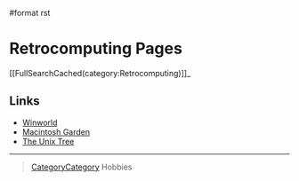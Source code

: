 \#format rst

Retrocomputing Pages
====================

[[FullSearchCached(category:Retrocomputing)]]\_

Links
-----

-   [Winworld](https://winworldpc.com/home)
-   [Macintosh Garden](https://macintoshgarden.org/)
-   [The Unix Tree](https://minnie.tuhs.org/cgi-bin/utree.pl)

* * * * *

> [CategoryCategory](../CategoryCategory) Hobbies
